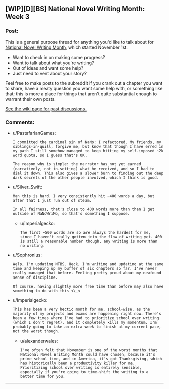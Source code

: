 ## [WIP][D][BS] National Novel Writing Month: Week 3

### Post:

This is a general purpose thread for anything you'd like to talk about for [National Novel Writing Month](http://nanowrimo.org/), which started November 1st.

* Want to check in on making some progress?
* Want to talk about what you're writing?
* Out of ideas and want some help?
* Just need to vent about your story?

Feel free to make posts to the subreddit if you crank out a chapter you want to share, have a meaty question you want some help with, or something like that; this is more a place for things that aren't quite substantial enough to warrant their own posts.

[See the wiki page for past discussions.](https://www.reddit.com/r/rational/wiki/nanowrimo)

### Comments:

- u/PastafarianGames:
  ```
  I committed the cardinal sin of NaNo: I refactored. My friends, my siblings-in-quill, forgive me, but know that though I have erred in my path I still somehow managed to keep hitting my self-imposed ~2k word quota, so I guess that's OK.

  The reason why is simple: the narrator has not yet earned (narratively, not in-setting) what he received, and so I had to dial it down. This also gives a slower burn to finding out the deep dark secrets of the other people involved, which I think is good.
  ```

- u/Silver_Swift:
  ```
  Man this is hard. I very consistently hit ~400 words a day, but after that I just run out of steam.

  In all fairness, that's close to 400 words more than than I get outside of NaNoWriMo, so that's something I suppose.
  ```

  - u/Imperialgecko:
    ```
    The first ~500 words are so are always the hardest for me, since I haven't really gotten into the flow of writing yet. 400 is still a reasonable number though, any writing is more than no writing.
    ```

- u/Sophronius:
  ```
  Welp, I'm updating NTBS. Heck, I'm writing and updating at the same time and keeping up my buffer of six chapters so far. I've never really managed that before. Feeling pretty proud about my newfound sense of discipline.

  Of course, having slightly more free time than before may also have something to do with this <\_<
  ```

- u/Imperialgecko:
  ```
  This has been a very hectic month for me, school-wise, as the majority of my projects and exams are happening right now. There's been a few times where I've had to prioritize school over writing (which I don't regret), and it completely kills my momentum. I'm probably going to take an extra week to finish at my current pace, not the worst though.
  ```

  - u/alexanderwales:
    ```
    I've often felt that November is one of the worst months that National Novel Writing Month could have chosen, because it's prime school time, and in America, it's got Thanksgiving, which has historically been a productivity killer for me. Prioritizing school over writing is entirely sensible, especially if you're going to time-shift the writing to a better time for you.
    ```

---

